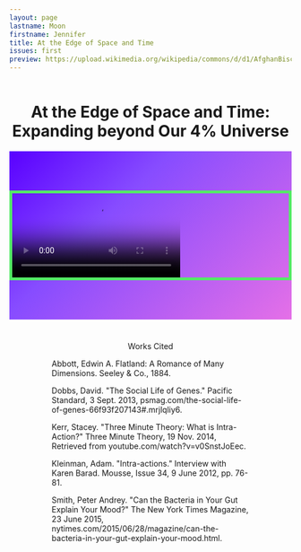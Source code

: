 ```yaml
---
layout: page
lastname: Moon
firstname: Jennifer
title: At the Edge of Space and Time
issues: first
preview: https://upload.wikimedia.org/wikipedia/commons/d/d1/AfghanBiscuit.jpg
---
```


<style>

@media screen and (min-width: 800px) {

.intro p {
	width: 30%;
}

}

.section {
	position: relative;

}

.intro {
	
    color: #ffffff;
    font-size: 1.1em;
}

.story-title {
	text-align: center;
	padding-top: 3%;
}

.intro p {
	position: absolute;
	transform: rotate(0);
  transition: transform 8s 0.2s cubic-bezier(0,.87,.16,1);
}

.intro-p1 {
	left:8%;
}

.intro-p2 {
	left: 45%;
	top: 35%;
}

.loaded p.skew {
  transform: rotate(-10deg);
}
.loaded p.skew span {
  transform: rotate(-10deg);
}

.story {
	position: relative;
	background: rgb(89,0,255); /* Old browsers */
background: -moz-linear-gradient(-45deg, rgba(89,0,255,1) 0%, rgba(135,76,255,1) 36%, rgba(229,112,231,1) 100%); /* FF3.6-15 */
background: -webkit-linear-gradient(-45deg, rgba(89,0,255,1) 0%,rgba(135,76,255,1) 36%,rgba(229,112,231,1) 100%); /* Chrome10-25,Safari5.1-6 */
background: linear-gradient(135deg, rgba(89,0,255,1) 0%,rgba(135,76,255,1) 36%,rgba(229,112,231,1) 100%); /* W3C, IE10+, FF16+, Chrome26+, Opera12+, Safari7+ */
filter: progid:DXImageTransform.Microsoft.gradient( startColorstr='#5900ff', endColorstr='#e570e7',GradientType=1 ); /* IE6-9 fallback on horizontal gradient */
}

.video-container {
	border: 5px solid #54EA66;
}

.detail {
	width: 70%;
	margin: 0 auto;
	padding: 5%;
}

@media screen and (min-width: 800px) {

.story {
		padding: 5em 0;
	}

}

</style>

<div class="story-wrapper">
	<div class="section title-p full">
			<h1 class="story-title">At the Edge of Space and Time: Expanding beyond Our 4% Universe
			</h1>
			<div class="intro">
<p class="intro-p1 skew">Excerpt from Jennifer Moon and laub's performance for <span class="italics"><span class="bold">In Real Life:</span></span> 100 Days of Film and Performance at the Hammer Museum, Los Angeles.
</p>
</div>
</div>
	<div class="story full">
<div class="video-container">
<video poster="/path/to/poster.jpg" controls>
  <source src="{{ site.url }}/assets/video/Moon-laub_4percentUniverse-segment.mp4" type="video/mp4">
  <source src="/path/to/video.webm" type="video/webm">
  <!-- Captions are optional -->
  <track kind="captions" label="English captions" src="/path/to/captions.vtt" srclang="en" default>
</video>
</div>



</div>

<div class="green-gradient section">
	<div class="detail">
	<p style="text-align: center;">Works Cited</p>
<p>Abbott, Edwin A. <span class="italics">Flatland: A Romance of Many Dimensions.</span> Seeley & Co., 1884.</p>

<p>Dobbs, David. &quot;The Social Life of Genes.&quot;  <span class="italics">Pacific Standard</span>, 3 Sept. 2013, psmag.com/the-social-life-of-genes-66f93f207143#.mrjlqliy6.</p>

<p>Kerr, Stacey. &quot;Three Minute Theory: What is Intra-Action?&quot;  <span class="italics">Three Minute Theory</span>, 19 Nov. 2014, Retrieved from youtube.com/watch?v=v0SnstJoEec.</p>

<p>Kleinman, Adam. &quot;Intra-actions.&quot; Interview with Karen Barad.  <span class="italics">Mousse</span>, Issue 34, 9 June 2012, pp. 76-81.</p>

<p>Smith, Peter Andrey. &quot;Can the Bacteria in Your Gut Explain Your Mood?&quot;  <span class="italics">The New York Times Magazine</span>, 23 June 2015, nytimes.com/2015/06/28/magazine/can-the-bacteria-in-your-gut-explain-your-mood.html.</p>
</div>

</div>

</div>

